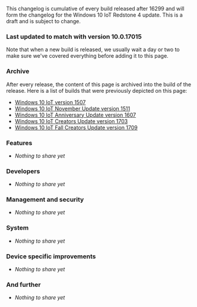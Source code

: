 This changelog is cumulative of every build released after 16299 and will form the changelog for the Windows 10 IoT Redstone 4 update. This is a draft and is subject to change.

### Last updated to match with version 10.0.17015
Note that when a new build is released, we usually wait a day or two to make sure we've covered everything before adding it to this page.

### Archive
After every release, the content of this page is archived into the build of the release. Here is a list of builds that were previously depicted on this page:

- [Windows 10 IoT version 1507](https://changewindows.org/build/10240/iot)
- [Windows 10 IoT November Update version 1511](https://changewindows.org/build/10586/iot)
- [Windows 10 IoT Anniversary Update version 1607](https://changewindows.org/build/14393/iot)
- [Windows 10 IoT Creators Update version 1703](https://changewindows.org/build/15063/iot)
- [Windows 10 IoT Fall Creators Update version 1709](https://changewindows.org/build/16299/iot)

### Features
- _Nothing to share yet_

### Developers
- _Nothing to share yet_

### Management and security
- _Nothing to share yet_

### System
- _Nothing to share yet_

### Device specific improvements
- _Nothing to share yet_

### And further
- _Nothing to share yet_